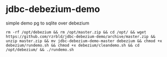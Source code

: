 # jdbc-debezium-demo
simple demo pg to sqlite over debezium
```
rm -rf /opt/debezium && rm /opt/master.zip && cd /opt/ && wget https://github.com/rzrbld/jdbc-debezium-demo/archive/master.zip && unzip master.zip && mv jdbc-debezium-demo-master debezium && chmod +x debezium/rundemo.sh && chmod +x debezium/cleandemo.sh && cd /opt/debezium/ && ./rundemo.sh
```
